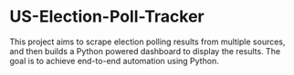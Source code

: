 # US-Election-Poll-Tracker

This project aims to scrape election polling results from multiple sources, and then builds a Python powered dashboard to display the results. The goal is to achieve end-to-end automation using Python. 
